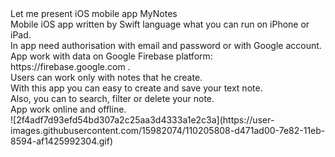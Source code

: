 <TITLE>MyNotes</TITLE>
Let me present iOS mobile app MyNotes<br/>
Mobile iOS app written by Swift language what you can run on iPhone or iPad.<br/>
In app need authorisation with email and password or with Google account.<br/>
App work with data on Google Firebase platform: https://firebase.google.com .<br/>
Users can work only with notes that he create. <br/> 
With this app you can easy to create and save your text note.<br/>
Also, you can to search, filter or delete your note.<br/>
App work online and offline.<br/>
![2f4adf7d93efd54bd307a2c25aa3d4333a1e2c3a](https://user-images.githubusercontent.com/15982074/110205808-d471ad00-7e82-11eb-8594-af1425992304.gif)

